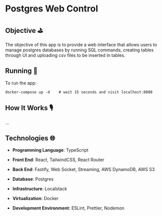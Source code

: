 # Postgres Web Control

## Objective ⛳

The objective of this app is to provide a web interface that allows users to manage postgres databases by running SQL commands, creating tables through UI and uploading csv files to be inserted in tables.

## Running 🏃

To run the app:

```
docker-compose up -d    # wait 15 seconds and visit localhost:8080
```

## How It Works 🎙

...

## Technologies 🌐

- **Programming Language**: TypeScript

- **Front End**: React, TailwindCSS, React Router

- **Back End**: Fastify, Web Socket, Streaming, AWS DynamoDB, AWS S3

- **Database**: Postgres

- **Infrastructure**: Localstack

- **Virtualization**: Docker

- **Development Environment**: ESLint, Prettier, Nodemon
